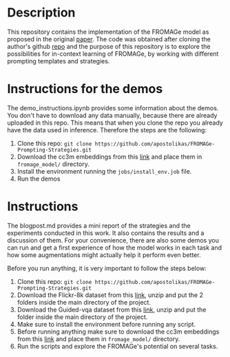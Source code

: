 # Description

This repository contains the implementation of the FROMAGe model as proposed in the original [paper](https://arxiv.org/pdf/2301.13823.pdf). The code was obtained after cloning the author's github [repo](https://github.com/kohjingyu/fromage) and the purpose of this repository is to explore the possibilities for in-context learning of FROMAGe, by working with different prompting templates and strategies. 

# Instructions for the demos

The demo_instructions.ipynb provides some information about the demos. You don't have to download any data manually, because there are already uploaded in this repo. This means that when you clone the repo you already have the data used in inference. Therefore the steps are the following:

1. Clone this repo:
`git clone https://github.com/apostolikas/FROMAGe-Prompting-Strategies.git `
2. Download the cc3m embeddings from this [link](https://drive.google.com/file/d/1wMojZNqEwApNlsCZVvSgQVtZLgbeLoKi/view) and place them in ` fromage_model/ ` directory.
3. Install the environment running the `jobs/install_env.job` file.
4. Run the demos


# Instructions

The blogpost.md provides a mini report of the strategies and the experiments conducted in this work. It also contains the results and a discussion of them. 
For your convenience, there are also some demos you can run and get a first experience of how the model works in each task and how some augmentations might actually help it perform even better.

Before you run anything, it is very important to follow the steps below:
1. Clone this repo:
`git clone https://github.com/apostolikas/FROMAGe-Prompting-Strategies.git `
2. Download the Flickr-8k dataset from this [link](https://drive.google.com/drive/folders/1wkQAqNnIPPijeKgyCUEDtWa56OFkugEY?usp=sharing), unzip and put the 2 folders inside the main directory of the project.
3. Download the Guided-vqa dataset from this [link](https://drive.google.com/drive/folders/1wkQAqNnIPPijeKgyCUEDtWa56OFkugEY?usp=sharing), unzip and put the folder inside the main directory of the project.
4. Make sure to install the environment before running any script.
5. Before running anything make sure to download the cc3m embeddings from this [link](https://drive.google.com/file/d/1wMojZNqEwApNlsCZVvSgQVtZLgbeLoKi/view) and place them in ` fromage_model/ ` directory.
6. Run the scripts and explore the FROMAGe's potential on several tasks.

